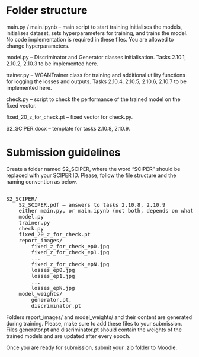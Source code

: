 # Folder structure

main.py / main.ipynb – main script to start training initialises the models, initialises dataset, sets hyperparameters for training, and trains the model. No code implementation is required in these files. You are allowed to change hyperparameters. 

model.py – Discriminator and Generator classes initialisation. Tasks 2.10.1, 2.10.2, 2.10.3 to be implemented here. 

trainer.py – WGANTrainer class for training and additional utility functions for logging the losses and outputs. Tasks 2.10.4, 2.10.5, 2.10.6, 2.10.7 to be implemented here. 

check.py –  script to check the performance of the trained model on the fixed vector. 

fixed_20_z_for_check.pt – fixed vector for check.py.

S2_SCIPER.docx – template for tasks 2.10.8, 2.10.9. 


# Submission guidelines



Create a folder named S2_SCIPER, where the word “SCIPER” should be replaced with your
SCIPER ID. Please, follow the file structure and the naming convention as below.

<pre>

S2_SCIPER/
    S2_SCIPER.pdf – answers to tasks 2.10.8, 2.10.9 
    either main.py, or main.ipynb (not both, depends on what you have used to train your model)
    model.py
    trainer.py
    check.py
    fixed_20_z_for_check.pt
    report_images/
        fixed_z_for_check_ep0.jpg
        fixed_z_for_check_ep1.jpg
        ...
        fixed_z_for_check_epN.jpg 
        losses_ep0.jpg
        losses_ep1.jpg
        ...
        losses_epN.jpg
    model_weights/
        generator.pt, 
        discriminator.pt
</pre>

Folders report_images/ and model_weights/ and their content are generated during training. Please, make sure to add these files to your submission. Files generator.pt and discriminator.pt should contain the weights of the trained models and are updated after every epoch. 

Once you are ready for submission, submit your .zip folder to Moodle.
